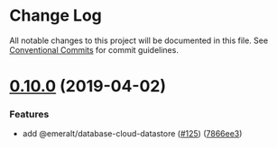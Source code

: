 # Change Log

All notable changes to this project will be documented in this file.
See [Conventional Commits](https://conventionalcommits.org) for commit guidelines.

# [0.10.0](https://github.com/emeralt/emeralt/compare/v0.9.0...v0.10.0) (2019-04-02)


### Features

* add @emeralt/database-cloud-datastore ([#125](https://github.com/emeralt/emeralt/issues/125)) ([7866ee3](https://github.com/emeralt/emeralt/commit/7866ee3))
